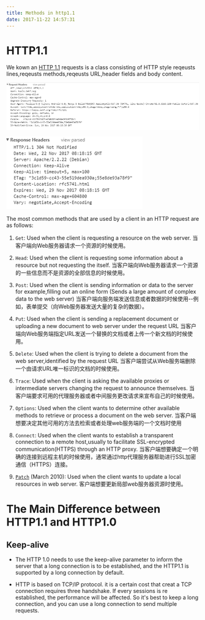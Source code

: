 ```yaml
---
title: Methods in http1.1
date: 2017-11-22 14:57:31
---
```

# HTTP1.1 #

We kown an [HTTP 1.1](https://www.ietf.org/rfc/rfc2616.txt) requests is a class consisting of HTTP style reqeusts lines,reqeusts methods,reqeusts URL,header fields and body content.

![loading...](/images/Requests/Http/http1.1headers.png "HTTP1.1 headers")

![loading...](/images/Requests/Http/http1.1responseheaders.png "Response headers")

The most common methods that are used by a client in an HTTP request are as follows:

1. `Get`:
Used when the client is requesting a resource on the web server.
当客户端向Web服务器请求一个资源的时候使用。

2. `Head`:
Used when the client is requesting some information about a resource but not requesting the itself.
当客户端向Web服务器请求一个资源的一些信息而不是资源的全部信息的时候使用。

3. `Post`:
Used when the client is sending information or data to the server
for example,filling out an online form (Sends a large amount of complex data to the web server)
当客户端向服务端发送信息或者数据的时候使用--例如，表单提交（向Web服务器发送大量的复杂的数据）。

4. `Put`:
Used when the client is sending a replacement document or uploading a new document to web server under the request URL
当客户端向Web服务端指定URL发送一个替换的文档或者上传一个新文档的时候使用。

5. `Delete`:
Used when the client is trying to delete a document from the web server,identified by the request URL 
当客户端尝试从Web服务端删除一个由请求URL唯一标识的文档的时候使用。

6. `Trace`:
Used when the client is asking the available proxies or intermediate servers changing the request to announce themselves.
当客户端要求可用的代理服务器或者中间服务更改请求来宣布自己的时候使用。

7. `Options`:
Used when the client wants to determine other available methods to retrieve or process a document on the web server.
当客户端想要决定其他可用的方法去检索或者处理web服务端的一个文档时使用

8. `Connect`:
Used when the client wants to establish a transparent connection to a remote host,usually to facilitate SSL-encrypted communication(HTTPS) through an HTTP proxy.
当客户端想要确定一个明确的连接到远程主机的时候使用，通常通过http代理服务器帮助进行SSL加密通信（HTTPS）连接。

9. [`Patch`](https://www.rfc-editor.org/rfc/rfc5789.txt) (March 2010):
Used when the client wants to update a local resources in web server.
客户端想要更新局部web服务器资源时使用。

# The Main Difference between HTTP1.1 and HTTP1.0 #

## Keep-alive

- The HTTP 1.0 needs to use the keep-alive parameter to inform the server that a long connection is to be established, and the HTTP1.1 is supported by a long connection by default.


- HTTP is based on TCP/IP protocol. it is a certain cost that creat a TCP connection requires three handshake.  If every sessions is re established, the performance will be affected. So it's best to keep a long connection, and you can use a long connection to send multiple requests.

## 